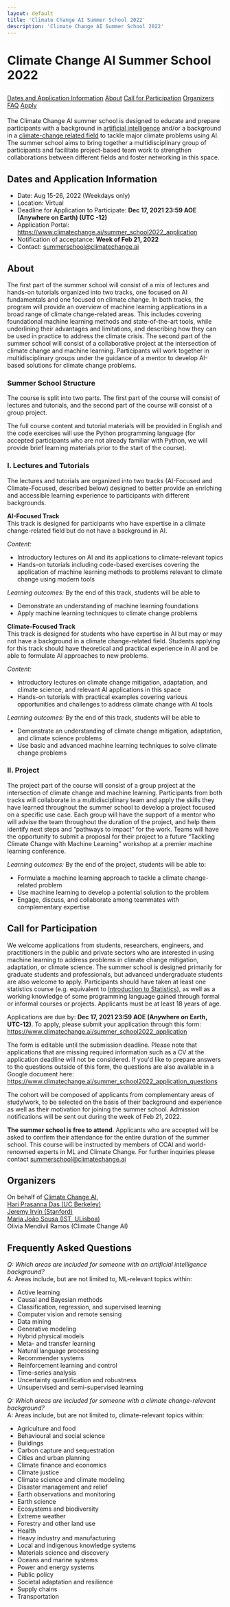 ```yaml
---
layout: default
title: 'Climate Change AI Summer School 2022'
description: 'Climate Change AI Summer School 2022'
---
```


<h1>Climate Change AI Summer School 2022<br></h1>

<div class='buttons' id='sticky-nav'>
  <a class='button' href='#dates-and-application-information'>Dates and Application Information</a>
  <a class='button' href='#about'>About</a>
  <a class='button' href='#call-for-participation'>Call for Participation</a>
  <a class='button' href='#organizers'>Organizers</a>
  <a class='button' href='#frequently-asked-questions'>FAQ</a>
  <a class='button is-info' target='_blank' href='https://www.climatechange.ai/summer_school2022_application'>Apply</a>
</div>

The Climate Change AI summer school is designed to educate and prepare participants with a background in [artificial intelligence](#frequently-asked-questions) and/or a background in a [climate-change related field](#frequently-asked-questions) to tackle major climate problems using AI. The summer school aims to bring together a multidisciplinary group of participants and facilitate project-based team work to strengthen collaborations between different fields and foster networking in this space.

## Dates and Application Information
- Date: Aug 15-26, 2022 (Weekdays only)
- Location: Virtual
- Deadline for Application to Participate: <b>Dec 17, 2021 23:59 AOE (Anywhere on Earth) (UTC -12)</b>
- Application Portal: <https://www.climatechange.ai/summer_school2022_application>
- Notification of acceptance: <b>Week of Feb 21, 2022</b>
- Contact: <summerschool@climatechange.ai>

## About

The first part of the summer school will consist of a mix of lectures and hands-on tutorials organized into two tracks, one focused on AI fundamentals and one focused on climate change. In both tracks, the program will provide an overview of machine learning applications in a broad range of climate change-related areas. This includes covering foundational machine learning methods and state-of-the-art tools, while underlining their advantages and limitations, and describing how they can be used in practice to address the climate crisis. The second part of the summer school will consist of a collaborative project at the intersection of climate change and machine learning. Participants will work together in multidisciplinary groups under the guidance of a mentor to develop AI-based solutions for climate change problems.

### Summer School Structure

The course is split into two parts. The first part of the course will consist of lectures and tutorials, and the second part of the course will consist of a group project.

The full course content and tutorial materials will be provided in English and the code exercises will use the Python programming language (for accepted participants who are not already familiar with Python, we will provide brief learning materials prior to the start of the course). 

### I. Lectures and Tutorials 
The lectures and tutorials are organized into two tracks (AI-Focused and Climate-Focused, described below) designed to better provide an enriching and accessible learning experience to participants with different backgrounds.

**AI-Focused Track**<br>
This track is designed for participants who have expertise in a climate change-related field but do not have a background in AI. 

<i>Content:</i>
- Introductory lectures on AI and its applications to climate-relevant topics
- Hands-on tutorials including code-based exercises covering the application of machine learning methods to problems relevant to climate change using modern tools

<i>Learning outcomes:</i>  By the end of this track, students will be able to
- Demonstrate an understanding of machine learning foundations
- Apply machine learning techniques to climate change problems

**Climate-Focused Track**<br>
This track is designed for students who have expertise in AI but may or may not have a background in a climate change-related field. Students applying for this track should have theoretical and practical experience in AI and be able to formulate AI approaches  to  new problems.

<i>Content:</i>
- Introductory lectures on climate change mitigation, adaptation, and climate science, and relevant AI applications in this space
- Hands-on tutorials with practical examples covering various opportunities and challenges to address climate change with AI tools

<i>Learning outcomes:</i>  By the end of this track, students will be able to
- Demonstrate an understanding of climate change mitigation, adaptation, and climate science problems 
- Use basic and advanced machine learning techniques to solve climate change problems

### II. Project 
The project part of the course will consist of a group project at the intersection of climate change and machine learning. Participants from both tracks will collaborate in a multidisciplinary team and apply the skills they have learned throughout the summer school to develop a project focused on a specific use case. Each group will have the support of a mentor who will advise the team throughout the duration of the project, and help them identify next steps and “pathways to impact” for the work. Teams will have the opportunity to submit a proposal for their project to a future “Tackling Climate Change with Machine Learning” workshop at a premier machine learning conference.

<i>Learning outcomes:</i>   By the end of the project, students will be able to:
- Formulate a machine learning approach to tackle a climate change-related problem
- Use machine learning to develop a potential solution to the problem
- Engage, discuss, and collaborate among teammates with complementary expertise

## Call for Participation

We welcome applications from students, researchers, engineers, and practitioners in the public and private sectors who are interested in using machine learning to address problems in climate change mitigation, adaptation, or climate science.  The summer school is designed primarily for graduate students and professionals, but advanced undergraduate students are also welcome to apply. Participants should have taken at least one statistics course (e.g. equivalent to [Introduction to Statistics](https://www.coursera.org/learn/stanford-statistics)), as well as a working knowledge of some programming language gained through formal or informal courses or projects.  Applicants must be at least 18 years of age. 
 
Applications are due by: **Dec 17, 2021 23:59 AOE (Anywhere on Earth, UTC-12)**. To apply, please submit your application through this form:
<https://www.climatechange.ai/summer_school2022_application>

The form is editable until the submission deadline. Please note that applications that are missing required information such as a CV at the application deadline will not be considered. If you'd like to prepare answers to the questions outside of this form, the questions are also available in a Google document here: <https://www.climatechange.ai/summer_school2022_application_questions>

The cohort will be composed of applicants from complementary areas of study/work, to be selected on the basis of their background and experience as well as their motivation for joining the summer school.  Admission notifications will be sent out during the week of Feb 21, 2022. 

**The summer school is free to attend**. Applicants who are accepted will be asked to confirm their attendance for the entire duration of the summer school. 
This course will be instructed by members of CCAI and world-renowned experts in ML and Climate Change. 
For further inquiries please contact summerschool@climatechange.ai


## Organizers
On behalf of [Climate Change AI](https://www.climatechange.ai/),<br>
[Hari Prasanna Das (UC Berkeley)](http://hariprasanna.com/)<br>
[Jeremy Irvin (Stanford)](https://jirvin16.github.io/)<br>
[Maria João Sousa (IST, ULisboa)](https://www.linkedin.com/in/mariajoaosousa/)<br>
Olivia Mendivil Ramos (Climate Change AI)<br>

## Frequently Asked Questions

_Q: Which areas are included for someone with an artificial intelligence background?_<br>
A: Areas include, but are not limited to, ML-relevant topics within:
- Active learning
- Causal and Bayesian methods
- Classification, regression, and supervised learning
- Computer vision and remote sensing
- Data mining
- Generative modeling
- Hybrid physical models
- Meta- and transfer learning
- Natural language processing
- Recommender systems
- Reinforcement learning and control
- Time-series analysis
- Uncertainty quantification and robustness
- Unsupervised and semi-supervised learning

_Q: Which areas are included for someone with a climate change-relevant background?_<br>
A: Areas include, but are not limited to, climate-relevant topics within:
- Agriculture and food 
- Behavioural and social science
- Buildings
- Carbon capture and sequestration
- Cities and urban planning
- Climate finance and economics
- Climate justice
- Climate science and climate modeling
- Disaster management and relief
- Earth observations and monitoring
- Earth science
- Ecosystems and biodiversity
- Extreme weather
- Forestry and other land use
- Health
- Heavy industry and manufacturing
- Local and indigenous knowledge systems
- Materials science and discovery
- Oceans and marine systems
- Power and energy systems
- Public policy
- Societal adaptation and resilience
- Supply chains
- Transportation

<!-- ## Sponsors

### Supported By
 -->
<!-- <div class='logo-wrapper'>
  <img src='/images/innovation_grants_partners_logo.png'>
</div> -->

<!-- ### Fiscal Sponsor

<div class='logo-wrapper'>
  <img src='/images/future_earth.png'>
</div>
 -->
<style>
:root {
  --sticky-nav-height: 59px;
}

.logo-wrapper img {
    width: 24rem;
    max-width: 100%;
    margin: 0 auto;
    display: block;
}

@media screen and (min-width: 651px) {
  #sticky-nav {
    position: -webkit-sticky;
    position: sticky;
    background: white;
    width: 100%;
    z-index: 1;
    padding-top: 10px;
    padding-bottom: 5px;
  }
}

@media screen and (min-width: 1024px) {
  #sticky-nav {
    top: var(--navbar-height-normal);
  }

  h1, h2, h3 {
    scroll-margin-top: calc(var(--navbar-height-normal) + var(--sticky-nav-height));
    scroll-snap-margin-top: calc(var(--navbar-height-normal) + var(--sticky-nav-height));
  }
}

@media screen and (min-width: 651px) and (max-width: 1023px) {
  #sticky-nav {
    top: var(--navbar-height-mobile);
  }

  h1, h2, h3 {
    scroll-margin-top: calc(var(--navbar-height-mobile) + var(--sticky-nav-height));
    scroll-snap-margin-top: calc(var(--navbar-height-mobile) + var(--sticky-nav-height));
  }
}
</style>

<script>
$(document).ready(() => {
  const $stickyNav = $('#sticky-nav');

  // Uncomment this to automatically add headers based on <h2> elements, rather
  // than specifying them manually

  // $('#content h2').each((i, h2) => {
  //   $stickyNav.append(`<a class='button' href="#${h2.id}">${h2.innerText}</a>`);
  // });

  document.documentElement.style.setProperty('--sticky-nav-height', `${$stickyNav.outerHeight()}px`);

  $(window).on("resize orientationchange", () => {
    document.documentElement.style.setProperty('--sticky-nav-height', `${$stickyNav.outerHeight()}px`);
  });

  // Fix an issue where the sticky nav covers the <h> element when visiting the
  // anchor link directly from a URL
  if ($(location.hash).length) {
    setTimeout(() => {
      $(location.hash)[0].scrollIntoView();
    }, 1);
  }
});
</script>
